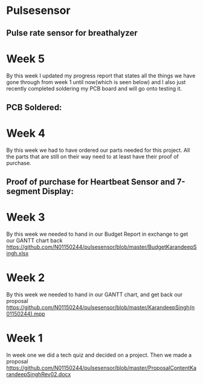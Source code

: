 # Pulsesensor
## Pulse rate sensor for breathalyzer
# Week 5
By this week I updated my progress report that states all the things we have gone through from week 1 until now(which is seen below) and I also just recently completed soldering my PCB board and will go onto testing it.

## PCB Soldered:
# Week 4
By this week we had to have ordered our parts needed for this project. All the parts that are still on their way need to at least have their proof of purchase.

## Proof of purchase for Heartbeat Sensor and 7-segment Display:


# Week 3
By this week we needed to hand in our Budget Report in exchange to get our GANTT chart back
<https://github.com/N01150244/pulsesensor/blob/master/BudgetKarandeepSingh.xlsx>
# Week 2
By this week we needed to hand in our GANTT chart, and get back our proposal
<https://github.com/N01150244/pulsesensor/blob/master/KarandeepSingh(n01150244).mpp>
# Week 1
In week one we did a tech quiz and decided on a project.
Then we made a proposal <https://github.com/N01150244/pulsesensor/blob/master/ProposalContentKarandeepSinghRev02.docx>
